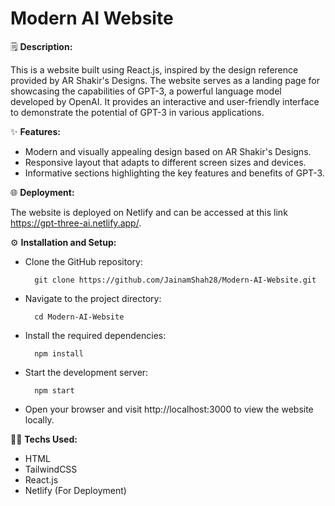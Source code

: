 
# Modern AI Website

🗒 **Description:**
    
This is a website built using React.js, inspired by the design reference provided by AR Shakir's Designs. The website serves as a landing page for showcasing the capabilities of GPT-3, a powerful language model developed by OpenAI. It provides an interactive and user-friendly interface to demonstrate the potential of GPT-3 in various applications.

✨ **Features:**

- Modern and visually appealing design based on AR Shakir's Designs.
- Responsive layout that adapts to different screen sizes and devices.
- Informative sections highlighting the key features and benefits of GPT-3.

🌐 **Deployment:**

The website is deployed on Netlify and can be accessed at this link https://gpt-three-ai.netlify.app/. 

⚙️ **Installation and Setup:**

- Clone the GitHub repository: 

        git clone https://github.com/JainamShah28/Modern-AI-Website.git


- Navigate to the project directory: 

        cd Modern-AI-Website


- Install the required dependencies: 

        npm install
- Start the development server: 

        npm start
- Open your browser and visit http://localhost:3000 to view the website locally.

👨‍💻 **Techs Used:**

- HTML
- TailwindCSS
- React.js 
- Netlify (For Deployment)

